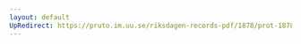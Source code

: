```yaml
---
layout: default
UpRedirect: https://pruto.im.uu.se/riksdagen-records-pdf/1878/prot-1878--ak--034/prot-1878--ak--034_043.pdf
---
```

